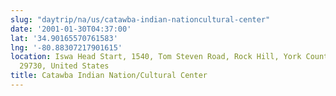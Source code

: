 ```yaml
---
slug: "daytrip/na/us/catawba-indian-nationcultural-center"
date: '2001-01-30T04:37:00'
lat: '34.90165570761583'
lng: '-80.88307217901615'
location: Iswa Head Start, 1540, Tom Steven Road, Rock Hill, York County, South Carolina,
  29730, United States
title: Catawba Indian Nation/Cultural Center
---
```



